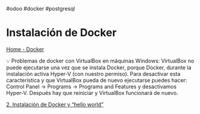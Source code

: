 #odoo #docker #postgresql
# Instalación de Docker

[Home - Docker](https://www.docker.com/)

<aside>
💡 Problemas de docker con VirtualBox en máquinas Windows:
VirtualBox no puede ejecutarse una vez que se instala Docker, porque Docker, durante la instalación activa Hyper-V (con nuestro permiso). Para desactivar esta característica y que VirtualBox pueda de nuevo ejecutarse puedes hacer:
Control Panel → Programs → Programs and Features y desactivamos Hyper-V. Después hay que reiniciar y VirtualBox funcionará de nuevo.

</aside>

[2. Instalación de Docker y “hello world”](2%20Instalación%20de%20Docker%20y%20“hello%20world”.md)